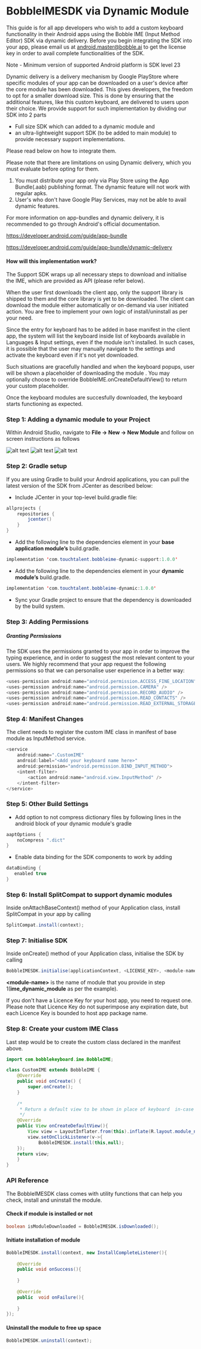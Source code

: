 # BobbleIMESDK via Dynamic Module

This guide is for all app developers who wish to add a custom keyboard functionality in their Android apps using the Bobble IME (Input Method Editor) SDK via dynamic delivery. Before you begin integrating the SDK into your app, please email us at android.master@bobble.ai to get the license key in order to avail complete functionalities of the SDK.


Note - Minimum version of supported Android platform is SDK level 23

Dynamic delivery is a delivery mechanism by Google PlayStore where specific modules of your app can be downloaded on a user's device after the core module has been downloaded. This gives developers, the freedom to opt for a smaller download size. This is done by ensuring that the additional features, like this custom keyboard, are delivered to users upon their choice. We provide support for such implementation by dividing our SDK into 2 parts 

- Full size SDK which can added to a dynamic module and 
- an ultra-lightweight support SDK (to be added to main module) to provide necessary support implementations. 

Please read below on how to integrate them.

Please note that there are limitations on using Dynamic delivery, which you must evaluate before opting for them.
1. You must distribute your app only via Play Store using the App Bundle(.aab) publishing format. The dynamic feature will not work with regular apks.
2. User's who don't have Google Play Services, may not be able to avail dynamic features.

For more information on app-bundles and dynamic delivery, it is recommended to go through Android's official documentation.

https://developer.android.com/guide/app-bundle

https://developer.android.com/guide/app-bundle/dynamic-delivery

#### How will this implementation work?
The Support SDK wraps up all necessary steps to download and initialise the IME, which are provided as API (please refer below).

When the user first downloads the client app, only the support library is shipped to them and the core library is yet to be downloaded. The client can  download the module either automatically or on-demand via user initiated action. You are free to implement your own logic of install/uninstall as per your need.

Since the entry for keyboard has to be added in base manifest in the client app, the system will list the keyboard inside list of keyboards available in Languages & Input settings, even if the module isn't installed. In such cases, it is possible that the user may manually navigate to the settings and activate the keyboard even if it's not yet downloaded.

Such situations are gracefully handled and when the keyboard popups, user will be shown a placeholder of downloading the module . You may optionally choose to override BobbleIME.onCreateDefaultView() to return your custom placeholder.

Once the keyboard modules are succesfully downloaded, the keyboard starts functioning as expected.

### Step 1: Adding a dynamic module to your Project
Within Android Studio, navigate to **File -> New -> New Module** and follow on screen instructions as follows

![alt text](https://github.com/touchtalent/BobbleIMESDK/blob/dynamic_module/module1.png)
![alt text](https://github.com/touchtalent/BobbleIMESDK/blob/dynamic_module/module2.png)
![alt text](https://github.com/touchtalent/BobbleIMESDK/blob/dynamic_module/module3.png)

### Step 2: Gradle setup
If you are using Gradle to build your Android applications, you can pull the latest version of the SDK from JCenter as described below:

 - Include JCenter in your top-level build.gradle file:

```java
allprojects {
    repositories {
        jcenter()
    }
}
```
- Add the following line to the dependencies element in your **base application module’s** build.gradle.

```java
implementation 'com.touchtalent.bobbleime-dynamic-support:1.0.0'
```
- Add the following line to the dependencies element in your **dynamic module’s** build.gradle.

```java
implementation 'com.touchtalent.bobbleime-dynamic:1.0.0'
```

- Sync your Gradle project to ensure that the dependency is downloaded by the build system.


### Step 3: Adding Permissions
##### Granting Permissions

The SDK uses the permissions granted to your app in order to improve the typing experience, and in order to suggest the most relevant content to your users.
We highly recommend that your app request the following permissions so that we can personalise user experience in a better way:
```java
<uses-permission android:name="android.permission.ACCESS_FINE_LOCATION" />
<uses-permission android:name="android.permission.CAMERA" />
<uses-permission android:name="android.permission.RECORD_AUDIO" />
<uses-permission android:name="android.permission.READ_CONTACTS" />
<uses-permission android:name="android.permission.READ_EXTERNAL_STORAGE" />
```
    
    
### Step 4: Manifest Changes
The client needs to register the custom IME class in manifest of base module as InputMethod service.

```java
<service
    android:name=".CustomIME"
    android:label="<Add your keyboard name here>"
    android:permission="android.permission.BIND_INPUT_METHOD">
    <intent-filter>
        <action android:name="android.view.InputMethod" />
    </intent-filter>
</service>
```

### Step 5: Other Build Settings
- Add option to not compress dictionary files by following lines in the android block of your dynamic module's gradle
```java
aaptOptions {
	noCompress ".dict"
}
```

- Enable data binding for the SDK components to work by adding 
```java
dataBinding {
   enabled true
}
```

### Step 6: Install SplitCompat to support dynamic modules

Inside onAttachBaseContext() method of your Application class, install SplitCompat in your app by calling
```java
SplitCompat.install(context); 
```

### Step 7: Initialise SDK

Inside onCreate() method of your Application class, initialise the SDK by calling
```java
BobbleIMESDK.initialise(applicationContext, <LICENSE_KEY>, <module-name>) 
```

**\<module-name>** is the name of module that you provide in step 1(**ime_dynamic_module** as per the example).

If you don't have a Licence Key for your host app, you need to request one. Please note that Licence Key do not superimpose any expiration date, but each Licence Key is bounded to host app package name.

### Step 8: Create your custom IME Class
Last step would be to create the custom class declared in the manifest above.
```java
import com.bobblekeyboard.ime.BobbleIME;

class CustomIME extends BobbleIME {
    @Override
    public void onCreate() {
        super.onCreate();
    }
    
    /*
     * Return a default view to be shown in place of keyboard  in-case the keyboard module hasn't yet been installed.
     */
    @Override
    public View onCreateDefaultView(){
        View view = LayoutInflater.from(this).inflate(R.layout.module_not_installed);
    	view.setOnClickListener(v->{
    		BobbleIMESDK.install(this,null);
	});
	return view;
    }
}
```

### API Reference
The BobbleIMESDK class comes with utility functions that can help you check, install and uninstall the module.

#### Check if module is installed or not
```java
boolean isModuleDownloaded = BobbleIMESDK.isDownloaded();
```

#### Initiate installation of module
```java
BobbleIMESDK.install(context, new InstallCompleteListener(){
	
	@Override
	public void onSuccess(){
	
	}
	
	@Override
	public  void onFailure(){
	
	}
});
```

#### Uninstall the module to free up space
```java
BobbleIMESDK.uninstall(context);
```


